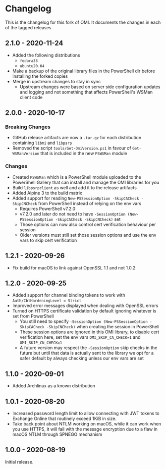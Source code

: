 # Changelog

This is the changelog for this fork of OMI.
It documents the changes in each of the tagged releases

## 2.1.0 - 2020-11-24

+ Added the following distributions
  + `fedora33`
  + `ubuntu20.04`
+ Make a backup of the original library files in the PowerShell dir before installing the forked copies
+ Merge in upstream changes to stay in sync
  + Upstream changes were based on server side configuration updates and logging and not something that affects PowerShell's WSMan client code

## 2.0.0 - 2020-10-17

### Breaking Changes

+ GitHub release artifacts are now a `.tar.gz` for each distribution containing `libmi` and `libpsrp`
+ Removed the script `tools/Get-OmiVersion.ps1` in favour of `Get-WSManVersion` that is included in the new `PSWSMan` module

### Changes

+ Created `PSWSMan` which is a PowerShell module uploaded to the PowerShell Gallery that can install and manage the OMI libraries for you
+ Build `libpsrpclient` as well and add it to the release artifacts
+ Added Alpine 3 to the build matrix
+ Added support for reading `New-PSSessionOption -SkipCACheck -SkipCNCheck` from PowerShell instead of relying on the env vars
  + Requires PowerShell v7.2.0
  + v7.2.0 and later do not need to have `-SessionOption (New-PSSessionOption -SkipCACheck -SkipCNCheck)` set
  + Those options can now also control cert verification behaviour per session
  + Older versions must still set those session options and use the env vars to skip cert verification

## 1.2.1 - 2020-09-26

+ Fix build for macOS to link against OpenSSL 1.1 and not 1.0.2

## 1.2.0 - 2020-09-25

+ Added support for channel binding tokens to work with `Auth/CbtHardeningLevel = Strict`
+ Improved error messages displayed when dealing with OpenSSL errors
+ Turned on HTTPS certificate validation by default ignoring whatever is set from PowerShell
  + You still need to specify `-SessionOption (New-PSSessionOption -SkipCACheck -SkipCNCheck)` when creating the session in PowerShell
  + These session options are ignored in this OMI library, to disable cert verification here, set the env vars `OMI_SKIP_CA_CHECK=1` and `OMI_SKIP_CN_CHECK=1`
  + A future version may respect the `-SessionOption` skip checks in the future but until that data is actually sent to the library we opt for a safer default by always checking unless our env vars are set

## 1.1.0 - 2020-09-01

+ Added Archlinux as a known distribution

## 1.0.1 - 2020-08-20

+ Increased password length limit to allow connecting with JWT tokens to Exchange Online that routinely exceed 1KiB in size.
+ Take back point about NTLM working on macOS, while it can work when you use HTTPS, it will fail with the message encryption due to a flaw in macOS NTLM through SPNEGO mechanism

## 1.0.0 - 2020-08-19

Initial release.
